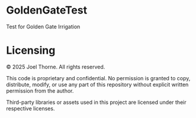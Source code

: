# GoldenGateTest
Test for Golden Gate Irrigation

# Licensing

© 2025 Joel Thorne. All rights reserved.

This code is proprietary and confidential. No permission is granted to copy, distribute, modify, or use any part of this repository without explicit written permission from the author.

Third-party libraries or assets used in this project are licensed under their respective licenses.
